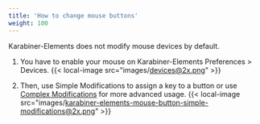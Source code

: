 ```yaml
---
title: 'How to change mouse buttons'
weight: 100
---
```


Karabiner-Elements does not modify mouse devices by default.

1.  You have to enable your mouse on Karabiner-Elements Preferences > Devices.
    {{< local-image src="images/devices@2x.png" >}}

2.  Then, use Simple Modifications to assign a key to a button or
    use [Complex Modifications](https://ke-complex-modifications.pqrs.org/#mouse_button) for more advanced usage.
    {{< local-image src="images/karabiner-elements-mouse-button-simple-modifications@2x.png" >}}
